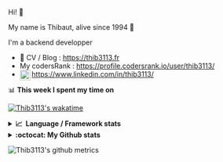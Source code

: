 Hi! 👋

My name is Thibaut, alive since 1994 🍷

I'm a backend developper

-   📝 CV / Blog : https://thib3113.fr
-   My codersRank : https://profile.codersrank.io/user/thib3113/
-   <a href="https://www.linkedin.com/in/thib3113/"><img align="left" alt="Thib3113's Linkedin" width="21px" src="https://raw.githubusercontent.com/peterthehan/peterthehan/master/assets/linkedin.svg" /></a> https://www.linkedin.com/in/thib3113/

📊 **This week I spent my time on**

[![Thib3113's wakatime](https://github-readme-stats.vercel.app/api/wakatime?username=thib3113&layout=default&theme=dracula&langs_count=6&hide_title=true&hide_border=true)](https://wakatime.com/@thib3113)

<details>
  <summary><b>📈&nbsp;&nbsp;Language&nbsp;/&nbsp;Framework stats</b></summary>
  <br/>  
  <a href='https://profile.codersrank.io/user/thib3113/'>
  <img src='http://cr-skills-chart-widget.azurewebsites.net/api/api?username=thib3113&padding=30&skills=php,batchfile,javascript,less,mysql,reactjs,scss,shell,typescript,vue'>
  </a>
</details>

<details>
  <summary><b>:octocat: My Github stats</b></summary>
  <br/>  
  
  <img src="https://github-readme-stats.vercel.app/api?username=thib3113&theme=dracula&show_icons=true&" alt="Thib3113's GitHub stats" />

<!--START_SECTION:activity-->

1. 🎉 Merged PR [#74](https://github.com/thib3113/unifi-blockips-srv/pull/74) in [thib3113/unifi-blockips-srv](https://github.com/thib3113/unifi-blockips-srv)
2. 🎉 Merged PR [#253](https://github.com/thib3113/unifi-client/pull/253) in [thib3113/unifi-client](https://github.com/thib3113/unifi-client)
3. 🎉 Merged PR [#259](https://github.com/thib3113/unifi-client/pull/259) in [thib3113/unifi-client](https://github.com/thib3113/unifi-client)
4. 🎉 Merged PR [#257](https://github.com/thib3113/unifi-client/pull/257) in [thib3113/unifi-client](https://github.com/thib3113/unifi-client)
5. 🎉 Merged PR [#70](https://github.com/thib3113/unifi-blockips-srv/pull/70) in [thib3113/unifi-blockips-srv](https://github.com/thib3113/unifi-blockips-srv)
 <!--END_SECTION:activity-->

</details>

![Thib3113's github metrics](https://gist.githubusercontent.com/thib3113/83a96e16f8bca103f1b0e376186c66ec/raw/github-metrics.svg)
